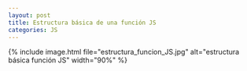 ```yaml
---
layout: post
title: Estructura básica de una función JS
categories: JS
---
```


{% include image.html file="estructura_funcion_JS.jpg" alt="estructura básica función JS" width="90%" %}
